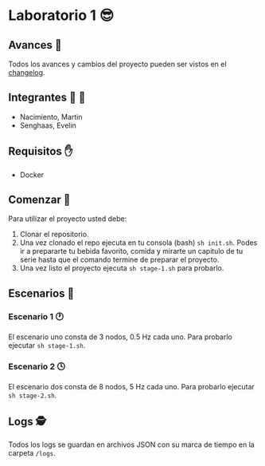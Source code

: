# Laboratorio 1 😎

## Avances 🌱

Todos los avances y cambios del proyecto pueden ser vistos en el [changelog](./CHANGELOG.md).

## Integrantes 👦 👧

- Nacimiento, Martin
- Senghaas, Evelin

## Requisitos ✋

- Docker

## Comenzar 🚀

Para utilizar el proyecto usted debe:

1. Clonar el repositorio.
2. Una vez clonado el repo ejecuta en tu consola (bash) `sh init.sh`. Podes ir a prepararte tu bebida favorito, comida y mirarte un capitulo de tu serie hasta que el comando termine de preparar el proyecto.
3. Una vez listo el proyecto ejecuta `sh stage-1.sh` para probarlo.

## Escenarios 🤔

### Escenario 1 🕐

El escenario uno consta de 3 nodos, 0.5 Hz cada uno. Para probarlo ejecutar `sh stage-1.sh`.

### Escenario 2 🕓

El escenario dos consta de 8 nodos, 5 Hz cada uno. Para probarlo ejecutar `sh stage-2.sh`.

## Logs 🕵

Todos los logs se guardan en archivos JSON con su marca de tiempo en la carpeta `/logs`.
